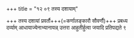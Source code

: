 +++
title = "१२ ०९ तस्य दशायाम्"

+++
तस्य दशायां प्रवर्तौ+++(=कर्णालङ्कारौ सौवर्णौ)+++ प्रबध्य  
दर्व्याम् आधायाज्येनाभ्यानायन्न् उत्तरा आहुतीर्हुत्वा जयादि प्रतिपद्यते ९
